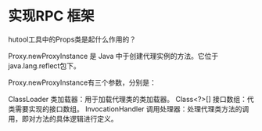 # 实现RPC 框架
hutool工具中的Props类是起什么作用的？

Proxy.newProxyInstance 是 Java 中于创建代理实例的方法。它位于java.lang.reflect包下。

Proxy.newProxyInstance有三个参数，分别是：

ClassLoader 类加载器：用于加载代理类的类加载器。
Class<?>[] 接口数组：代类需要实现的接口数组。
InvocationHandler 调用处理器：处理代理类方法的调用，即对方法的具体逻辑进行定义。




















